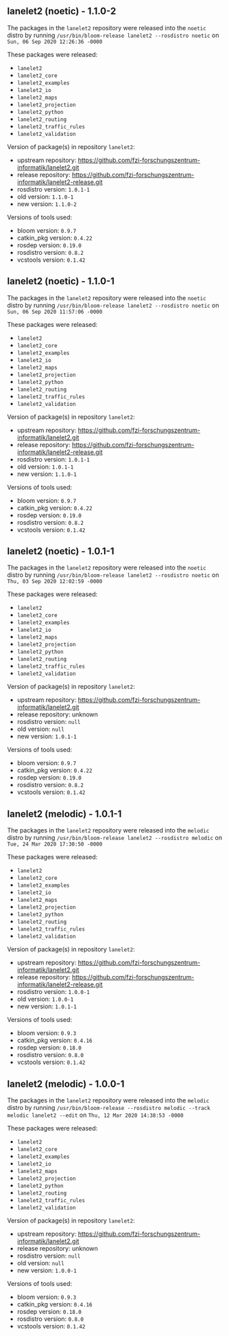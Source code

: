 ## lanelet2 (noetic) - 1.1.0-2

The packages in the `lanelet2` repository were released into the `noetic` distro by running `/usr/bin/bloom-release lanelet2 --rosdistro noetic` on `Sun, 06 Sep 2020 12:26:36 -0000`

These packages were released:
- `lanelet2`
- `lanelet2_core`
- `lanelet2_examples`
- `lanelet2_io`
- `lanelet2_maps`
- `lanelet2_projection`
- `lanelet2_python`
- `lanelet2_routing`
- `lanelet2_traffic_rules`
- `lanelet2_validation`

Version of package(s) in repository `lanelet2`:

- upstream repository: https://github.com/fzi-forschungszentrum-informatik/lanelet2.git
- release repository: https://github.com/fzi-forschungszentrum-informatik/lanelet2-release.git
- rosdistro version: `1.0.1-1`
- old version: `1.1.0-1`
- new version: `1.1.0-2`

Versions of tools used:

- bloom version: `0.9.7`
- catkin_pkg version: `0.4.22`
- rosdep version: `0.19.0`
- rosdistro version: `0.8.2`
- vcstools version: `0.1.42`


## lanelet2 (noetic) - 1.1.0-1

The packages in the `lanelet2` repository were released into the `noetic` distro by running `/usr/bin/bloom-release lanelet2 --rosdistro noetic` on `Sun, 06 Sep 2020 11:57:06 -0000`

These packages were released:
- `lanelet2`
- `lanelet2_core`
- `lanelet2_examples`
- `lanelet2_io`
- `lanelet2_maps`
- `lanelet2_projection`
- `lanelet2_python`
- `lanelet2_routing`
- `lanelet2_traffic_rules`
- `lanelet2_validation`

Version of package(s) in repository `lanelet2`:

- upstream repository: https://github.com/fzi-forschungszentrum-informatik/lanelet2.git
- release repository: https://github.com/fzi-forschungszentrum-informatik/lanelet2-release.git
- rosdistro version: `1.0.1-1`
- old version: `1.0.1-1`
- new version: `1.1.0-1`

Versions of tools used:

- bloom version: `0.9.7`
- catkin_pkg version: `0.4.22`
- rosdep version: `0.19.0`
- rosdistro version: `0.8.2`
- vcstools version: `0.1.42`


## lanelet2 (noetic) - 1.0.1-1

The packages in the `lanelet2` repository were released into the `noetic` distro by running `/usr/bin/bloom-release lanelet2 --rosdistro noetic` on `Thu, 03 Sep 2020 12:02:59 -0000`

These packages were released:
- `lanelet2`
- `lanelet2_core`
- `lanelet2_examples`
- `lanelet2_io`
- `lanelet2_maps`
- `lanelet2_projection`
- `lanelet2_python`
- `lanelet2_routing`
- `lanelet2_traffic_rules`
- `lanelet2_validation`

Version of package(s) in repository `lanelet2`:

- upstream repository: https://github.com/fzi-forschungszentrum-informatik/lanelet2.git
- release repository: unknown
- rosdistro version: `null`
- old version: `null`
- new version: `1.0.1-1`

Versions of tools used:

- bloom version: `0.9.7`
- catkin_pkg version: `0.4.22`
- rosdep version: `0.19.0`
- rosdistro version: `0.8.2`
- vcstools version: `0.1.42`


## lanelet2 (melodic) - 1.0.1-1

The packages in the `lanelet2` repository were released into the `melodic` distro by running `/usr/bin/bloom-release lanelet2 --rosdistro melodic` on `Tue, 24 Mar 2020 17:30:50 -0000`

These packages were released:
- `lanelet2`
- `lanelet2_core`
- `lanelet2_examples`
- `lanelet2_io`
- `lanelet2_maps`
- `lanelet2_projection`
- `lanelet2_python`
- `lanelet2_routing`
- `lanelet2_traffic_rules`
- `lanelet2_validation`

Version of package(s) in repository `lanelet2`:

- upstream repository: https://github.com/fzi-forschungszentrum-informatik/lanelet2.git
- release repository: https://github.com/fzi-forschungszentrum-informatik/lanelet2-release.git
- rosdistro version: `1.0.0-1`
- old version: `1.0.0-1`
- new version: `1.0.1-1`

Versions of tools used:

- bloom version: `0.9.3`
- catkin_pkg version: `0.4.16`
- rosdep version: `0.18.0`
- rosdistro version: `0.8.0`
- vcstools version: `0.1.42`


## lanelet2 (melodic) - 1.0.0-1

The packages in the `lanelet2` repository were released into the `melodic` distro by running `/usr/bin/bloom-release --rosdistro melodic --track melodic lanelet2 --edit` on `Thu, 12 Mar 2020 14:38:53 -0000`

These packages were released:
- `lanelet2`
- `lanelet2_core`
- `lanelet2_examples`
- `lanelet2_io`
- `lanelet2_maps`
- `lanelet2_projection`
- `lanelet2_python`
- `lanelet2_routing`
- `lanelet2_traffic_rules`
- `lanelet2_validation`

Version of package(s) in repository `lanelet2`:

- upstream repository: https://github.com/fzi-forschungszentrum-informatik/lanelet2.git
- release repository: unknown
- rosdistro version: `null`
- old version: `null`
- new version: `1.0.0-1`

Versions of tools used:

- bloom version: `0.9.3`
- catkin_pkg version: `0.4.16`
- rosdep version: `0.18.0`
- rosdistro version: `0.8.0`
- vcstools version: `0.1.42`


